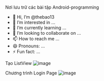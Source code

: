 
Nơi lưu trữ các bài tập Android-programming
- 👋 Hi, I’m @thebao13
- 👀 I’m interested in ...
- 🌱 I’m currently learning ...
- 💞️ I’m looking to collaborate on ...
- 📫 How to reach me ...
- 😄 Pronouns: ...
- ⚡ Fun fact: ...

<!---
thebao13/thebao13 is a ✨ special ✨ repository because its `README.md` (this file) appears on your GitHub profile.
You can click the Preview link to take a look at your changes.
--->

Tạo ListView
![image](https://github.com/user-attachments/assets/70d0c2d9-7188-44c4-aef9-545360f38099)

Chương trình Login Page
![image](https://github.com/user-attachments/assets/cbdb57cb-c7ea-49c7-a164-68cfab354e49)

